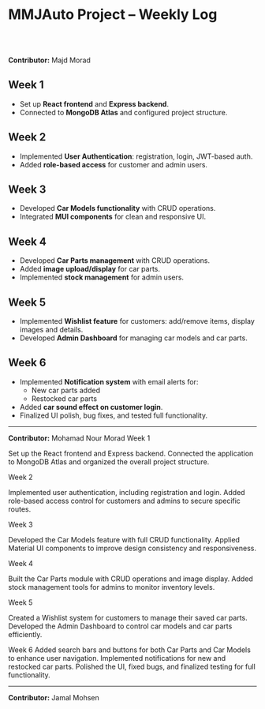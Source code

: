 # MMJAuto Project – Weekly Log



<br>
<br>



**Contributor:** Majd Morad 

## Week 1
- Set up **React frontend** and **Express backend**.
- Connected to **MongoDB Atlas** and configured project structure.

## Week 2
- Implemented **User Authentication**: registration, login, JWT-based auth.
- Added **role-based access** for customer and admin users.

## Week 3
- Developed **Car Models functionality** with CRUD operations.
- Integrated **MUI components** for clean and responsive UI.

## Week 4
- Developed **Car Parts management** with CRUD operations.
- Added **image upload/display** for car parts.
- Implemented **stock management** for admin users.

## Week 5
- Implemented **Wishlist feature** for customers: add/remove items, display images and details.
- Developed **Admin Dashboard** for managing car models and car parts.

## Week 6
- Implemented **Notification system** with email alerts for:
  - New car parts added
  - Restocked car parts
- Added **car sound effect on customer login**.
- Finalized UI polish, bug fixes, and tested full functionality.

---


**Contributor:** Mohamad Nour Morad
Week 1

Set up the React frontend and Express backend.
Connected the application to MongoDB Atlas and organized the overall project structure.

Week 2

Implemented user authentication, including registration and login.
Added role-based access control for customers and admins to secure specific routes.

Week 3

Developed the Car Models feature with full CRUD functionality.
Applied Material UI components to improve design consistency and responsiveness.

Week 4

Built the Car Parts module with CRUD operations and image display.
Added stock management tools for admins to monitor inventory levels.

Week 5

Created a Wishlist system for customers to manage their saved car parts.
Developed the Admin Dashboard to control car models and car parts efficiently.

Week 6
Added search bars and buttons for both Car Parts and Car Models to enhance user navigation.
Implemented notifications for new and restocked car parts.
Polished the UI, fixed bugs, and finalized testing for full functionality.

---

**Contributor:** Jamal Mohsen 
